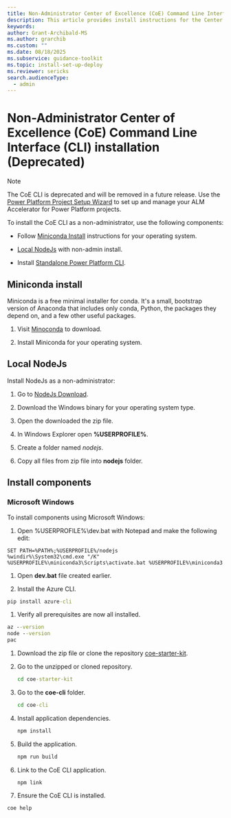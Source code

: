 ```yaml
---
title: Non-Administrator Center of Excellence (CoE) Command Line Interface (CLI) installation (Deprecated)
description: This article provides install instructions for the Center of Excellence Command-Line interface using non-administrator rights.
keywords: 
author: Grant-Archibald-MS
ms.author: grarchib
ms.custom: ""
ms.date: 08/18/2025
ms.subservice: guidance-toolkit
ms.topic: install-set-up-deploy
ms.reviewer: sericks
search.audienceType: 
  - admin
---
```


# Non-Administrator Center of Excellence (CoE) Command Line Interface (CLI) installation (Deprecated)

> [!NOTE]
> The CoE CLI is deprecated and will be removed in a future release. Use the [Power Platform Project Setup Wizard](../../alm-accelerator/setup-admin-tasks.md) to set up and manage your ALM Accelerator for Power Platform projects.

To install the CoE CLI as a non-administrator, use the following components:

- Follow [Miniconda Install](#miniconda-install) instructions for your operating system.

- [Local NodeJs](#local-nodejs) with non-admin install.

- Install [Standalone Power Platform CLI](/powerapps/developer/data-platform/powerapps-cli#standalone-power-platform-cli).

## Miniconda install

Miniconda is a free minimal installer for conda. It's a small, bootstrap version of Anaconda that includes only conda, Python, the packages they depend on, and a few other useful packages.

1. Visit [Minoconda](https://docs.conda.io/en/latest/miniconda.html) to download.

1. Install Miniconda for your operating system.

## Local NodeJs

Install NodeJs as a non-administrator:

1. Go to [NodeJs Download](https://nodejs.org/en/download/).

1. Download the Windows binary for your operating system type.

1. Open the downloaded the zip file.

1. In Windows Explorer open **%USERPROFILE%**.

1. Create a folder named *nodejs*.

1. Copy all files from zip file into **nodejs** folder.

## Install components

### Microsoft Windows

To install components using Microsoft Windows:

1. Open %USERPROFILE%\dev.bat with Notepad and make the following edit:

  ```text
  SET PATH=%PATH%;%USERPROFILE%/nodejs
  %windir%\System32\cmd.exe "/K" %USERPROFILE%\miniconda3\Scripts\activate.bat %USERPROFILE%\miniconda3
  ```

1. Open **dev.bat** file created earlier.

1. Install the Azure CLI.

  ```cmd
  pip install azure-cli
  ```

1. Verify all prerequisites are now all installed.

  ```cmd
  az --version
  node --version
  pac
  ```

1. Download the zip file or clone the repository [coe-starter-kit](https://github.com/microsoft/coe-starter-kit).

1. Go to the unzipped or cloned repository.

   ```cmd
   cd coe-starter-kit
   ```

1. Go to the **coe-cli** folder.

   ```cmd
   cd coe-cli
   ```

1. Install application dependencies.

   ```cmd
   npm install
   ```

1. Build the application.

   ```cmd
   npm run build
   ```

1. Link to the CoE CLI application.

   ```cmd
   npm link
   ```

1. Ensure the CoE CLI is installed.

  ```cmd
  coe help    
  ```

